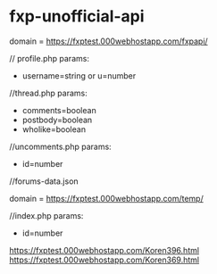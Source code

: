 # fxp-unofficial-api

domain = https://fxptest.000webhostapp.com/fxpapi/

// profile.php
params:
* username=string or u=number

//thread.php
params:
* comments=boolean
* postbody=boolean
* wholike=boolean

//uncomments.php
params:
* id=number

//forums-data.json


domain = https://fxptest.000webhostapp.com/temp/

//index.php
params:
* id=number


https://fxptest.000webhostapp.com/Koren396.html
https://fxptest.000webhostapp.com/Koren369.html
